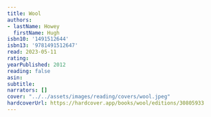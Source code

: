 ```yaml
---
title: Wool
authors:
- lastName: Howey
  firstName: Hugh
isbn10: '1491512644'
isbn13: '9781491512647'
read: 2023-05-11
rating:
yearPublished: 2012
reading: false
asin:
subtitle:
narrators: []
cover: "../../assets/images/reading/covers/wool.jpeg"
hardcoverUrl: https://hardcover.app/books/wool/editions/30805933
---
```

